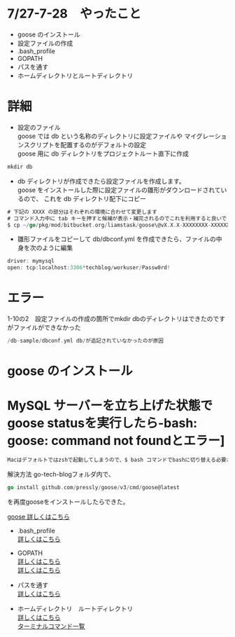 # 7/27-7-28　やったこと
- goose のインストール
- 設定ファイルの作成
- .bash_profile
- GOPATH
- パスを通す
- ホームディレクトリとルートディレクトリ

# 詳細
- 設定のファイル<br>
  goose では db という名称のディレクトリに設定ファイルや
  マイグレーションスクリプトを配置するのがデフォルトの設定<br>
  goose 用に db ディレクトリをプロジェクトルート直下に作成<br>
```go
mkdir db
```

- db ディレクトリが作成できたら設定ファイルを作成します。 <br>
  goose をインストールした際に設定ファイルの雛形がダウンロードされているので、
  これを db ディレクトリ配下にコピー<br>
```go
# 下記の XXXX の部分はそれぞれの環境に合わせて変更します
# コマンド入力中に tab キーを押すと候補が表示・補完されるのでこれを利用すると良いでしょう
$ cp ~/go/pkg/mod/bitbucket.org/liamstask/goose\@vX.X.X-XXXXXXXX-XXXXXXXX/db-sample/dbconf.yml db/
```

- 雛形ファイルをコピーして db/dbconf.yml を作成できたら、ファイルの中身を次のように編集
```go
driver: mymysql
open: tcp:localhost:3306*techblog/workuser/Passw0rd!
```

# エラー
1-10の2　設定ファイルの作成の箇所でmkdir dbのディレクトリはできたのですがファイルができなかった
```go
/db-sample/dbconf.yml db/が追記されていなかったのが原因
```

# goose のインストール
# MySQL サーバーを立ち上げた状態でgoose statusを実行したら-bash: goose: command not foundとエラー]
```go
Macはデフォルトではzshで起動してしまうので、$ bash コマンドでbashに切り替える必要がある
```

解決方法
go-tech-blogフォルダ内で、
```go
go install github.com/pressly/goose/v3/cmd/goose@latest
```
を再度gooseをインストールしたらできた。


<a href="https://qiita.com/kazu_1247/items/6e5888e71064a7c2ef53">goose 詳しくはこちら</a><br>

- .bash_profile<br>
<a href="https://amateur-engineer.com/mac-path-zsh/">詳しくはこちら</a><br>

- GOPATH<br>
<a href="https://qiita.com/chano2/items/ea76cc503e651f07bfb0">詳しくはこちら</a><br>
<a href="https://golang.keicode.com/devenv/go-env-vars-gopath.php">詳しくはこちら</a><br>

- パスを通す<br>
<a href="https://wa3.i-3-i.info/word18470.html">詳しくはこちら</a><br>

- ホームディレクトリ　ルートディレクトリ<br>
<a href="https://wa3.i-3-i.info/word1504.html">詳しくはこちら</a><br>
<a href="https://qiita.com/ryouzi/items/f9dee1540a04a0bfb9a3">ターミナルコマンド一覧</a><br>
